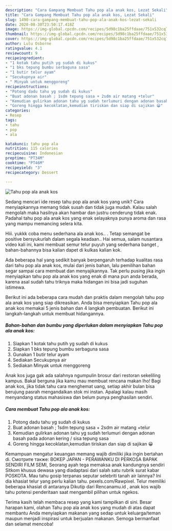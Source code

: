 ```yaml
---
description: "Cara Gampang Membuat Tahu pop ala anak kos, Lezat Sekali"
title: "Cara Gampang Membuat Tahu pop ala anak kos, Lezat Sekali"
slug: 1490-cara-gampang-membuat-tahu-pop-ala-anak-kos-lezat-sekali
date: 2020-08-30T23:50:17.418Z
image: https://img-global.cpcdn.com/recipes/5d98c1ba25ffdaae/751x532cq70/tahu-pop-ala-anak-kos-foto-resep-utama.jpg
thumbnail: https://img-global.cpcdn.com/recipes/5d98c1ba25ffdaae/751x532cq70/tahu-pop-ala-anak-kos-foto-resep-utama.jpg
cover: https://img-global.cpcdn.com/recipes/5d98c1ba25ffdaae/751x532cq70/tahu-pop-ala-anak-kos-foto-resep-utama.jpg
author: Lulu Osborne
ratingvalue: 4.1
reviewcount: 9
recipeingredient:
- "1 kotak tahu putih yg sudah di kukus"
- "1 bks tepung bumbu serbaguna sasa"
- "1 butir telur ayam"
- "Secukupnya air"
- " Minyak untuk menggoreng"
recipeinstructions:
- "Potong dadu tahu yg sudah di kukus"
- "Buat adonan basah ; 1sdm tepung sasa + 2sdm air matang +telur"
- "Kemudian gulirkan adonan tahu yg sudah terlumuri dengan adonan basah pada adonan kering / sisa tepung sasa"
- "Goreng hingga kecoklatan,kemudian tiriskan dan siap di sajikan 😀"
categories:
- Resep
tags:
- tahu
- pop
- ala

katakunci: tahu pop ala 
nutrition: 115 calories
recipecuisine: Indonesian
preptime: "PT34M"
cooktime: "PT46M"
recipeyield: "3"
recipecategory: Dessert

---
```



![Tahu pop ala anak kos](https://img-global.cpcdn.com/recipes/5d98c1ba25ffdaae/751x532cq70/tahu-pop-ala-anak-kos-foto-resep-utama.jpg)

Sedang mencari ide resep tahu pop ala anak kos yang unik? Cara menyiapkannya memang tidak susah dan tidak juga mudah. Kalau salah mengolah maka hasilnya akan hambar dan justru cenderung tidak enak. Padahal tahu pop ala anak kos yang enak selayaknya punya aroma dan rasa yang mampu memancing selera kita.

Hiii. yukkk coba menu sederhana ala anak kos.. . Tetap semangat be positive bersyukurlah dalam segala keadaan.. Hai semua, salam nusantara video kali ini, kami membuat semur telur puyuh yang sederhana banget , bahan-bahannya bisa kalian dapet di kulkas kalian kok.

Ada beberapa hal yang sedikit banyak berpengaruh terhadap kualitas rasa dari tahu pop ala anak kos, mulai dari jenis bahan, lalu pemilihan bahan segar sampai cara membuat dan menyajikannya. Tak perlu pusing jika ingin menyiapkan tahu pop ala anak kos yang enak di mana pun anda berada, karena asal sudah tahu triknya maka hidangan ini bisa jadi suguhan istimewa.


Berikut ini ada beberapa cara mudah dan praktis dalam mengolah tahu pop ala anak kos yang siap dikreasikan. Anda bisa menyiapkan Tahu pop ala anak kos memakai 5 jenis bahan dan 4 langkah pembuatan. Berikut ini langkah-langkah untuk membuat hidangannya.

<!--inarticleads1-->

##### Bahan-bahan dan bumbu yang diperlukan dalam menyiapkan Tahu pop ala anak kos:

1. Siapkan 1 kotak tahu putih yg sudah di kukus
1. Siapkan 1 bks tepung bumbu serbaguna sasa
1. Gunakan 1 butir telur ayam
1. Sediakan Secukupnya air
1. Sediakan  Minyak untuk menggoreng


Anak kos juga gak ada salahnya ngumpulin brosur dari restoran sekeliling kampus. Bakal berguna jika kamu mau membuat rencana makan lho! Bagi anak kos, jika tidak tahu cara menghemat uang, setiap akhir bulan bisa berujung pasrah mengandalkan stok mi instan. Apalagi kalau masih menyandang status mahasiswa dan belum punya penghasilan sendiri. 

<!--inarticleads2-->

##### Cara membuat Tahu pop ala anak kos:

1. Potong dadu tahu yg sudah di kukus
1. Buat adonan basah ; 1sdm tepung sasa + 2sdm air matang +telur
1. Kemudian gulirkan adonan tahu yg sudah terlumuri dengan adonan basah pada adonan kering / sisa tepung sasa
1. Goreng hingga kecoklatan,kemudian tiriskan dan siap di sajikan 😀


Kemampuan mengatur keuangan memang wajib dimiliki jika ingin bertahan di. Смотрите также: BOKEP JAPAN - PERAWANKU DI PERKOSA BAPAK SENDIRI FILM SEMI, Seorang ayah tega memaksa anak kandungnya sendiri Sitkom khusus dewasa yang diadaptasi dari salah satu rubrik surat kabar POSKOTA. Mau tahu gosip terpanas seputar selebriti tanah air lainnya? Ini dia khasiat telur yang perlu kalian tahu. pexels.com/Rawpixel. Telur memiliki beberapa khasiat di antaranya Dikutip dari Rencanamu.id , anak kos wajib tahu potensi penderitaan saat mengambil pilihan untuk ngekos. 

Terima kasih telah membaca resep yang kami tampilkan di sini. Besar harapan kami, olahan Tahu pop ala anak kos yang mudah di atas dapat membantu Anda menyiapkan makanan yang sedap untuk keluarga/teman maupun menjadi inspirasi untuk berjualan makanan. Semoga bermanfaat dan selamat mencoba!
